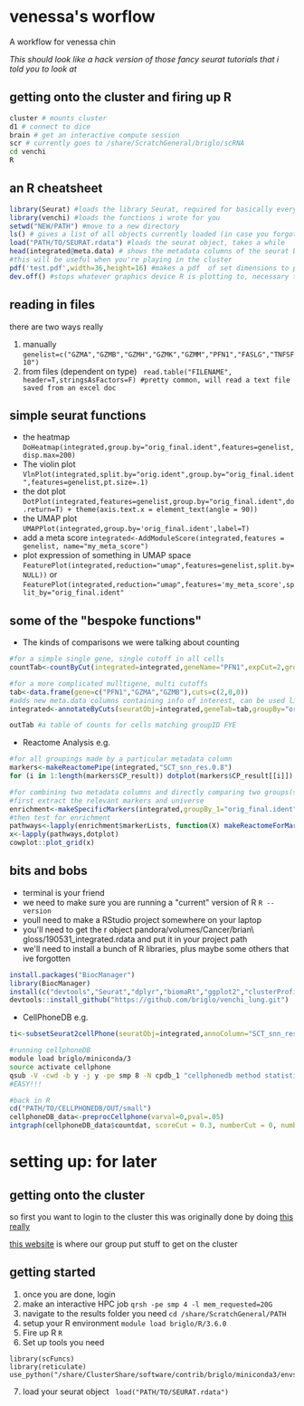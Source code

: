 # venessa's worflow
A workflow for venessa chin

*This should look like a hack version of those fancy seurat tutorials that i told you to look at*

## getting onto the cluster and firing up R
```bash
cluster # mounts cluster
d1 # connect to dice
brain # get an interactive compute session
scr # currently goes to /share/ScratchGeneral/briglo/scRNA
cd venchi
R
```

## an R cheatsheet
```R
library(Seurat) #loads the library Seurat, required for basically everything
library(venchi) #loads the functions i wrote for you
setwd("NEW/PATH") #move to a new directory
ls() # gives a list of all objects currently loaded (in case you forgot what name it was)
load("PATH/TO/SEURAT.rdata") #loads the seurat object, takes a while
head(integrated@meta.data) # shows the metadata columns of the seurat bject you can group by
#this will be useful when you're playing in the cluster
pdf('test.pdf',width=36,height=16) #makes a pdf  of set dimensions to plot into, good if hard to see...
dev.off() #stops whatever graphics device R is plotting to, necessary to view pdfs
```

## reading in files
there are two ways really
1) manually `genelist=c("GZMA","GZMB","GZMH","GZMK","GZMM","PFN1","FASLG","TNFSF10")`
2) from files (dependent on type) ` read.table("FILENAME", header=T,stringsAsFactors=F) #pretty common, will read a text file saved from an excel doc`

## simple seurat  functions
* the heatmap `DoHeatmap(integrated,group.by="orig_final.ident",features=genelist,disp.max=200)`
* The violin plot `VlnPlot(integrated,split.by="orig.ident",group.by="orig_final.ident",features=genelist,pt.size=.1)`
* the dot plot `DotPlot(integrated,features=genelist,group.by="orig_final.ident",do.return=T) + theme(axis.text.x = element_text(angle = 90))`
* the UMAP plot `UMAPPlot(integrated,group.by='orig_final.ident',label=T)`
* add a meta score `integrated<-AddModuleScore(integrated,features = genelist, name="my_meta_score")`
* plot expression of something in UMAP space `FeaturePlot(integrated,reduction="umap",features=genelist,split.by=NULL))` or `FeaturePlot(integrated,reduction="umap",features='my_meta_score',split_by="orig_final.ident"`

## some of the "bespoke functions"

* The kinds of comparisons we were talking about counting
```R
#for a simple single gene, single cutoff in all cells
countTab<-countByCut(integrated=integrated,geneName="PFN1",expCut=2,groupBy="orig_final.ident",splitBy="orig.ident")

#for a more complicated mulltigene, multi cutoffs
tab<-data.frame(gene=c("PFN1","GZMA","GZMB"),cuts=c(2,0,0))
#adds new meta.data columns containing info of interest, can be used like below in Reactome Analysis
integrated<-annotateByCuts(seuratObj=integrated,geneTab=tab,groupBy="orig_final.ident",groupID="CD8",splitBy="orig.ident")

outTab #a table of counts for cells matching groupID FYE
```


* Reactome Analysis e.g.
```R
#for all groupings made by a particular metadata column
markers<-makeReactomePipe(integrated,"SCT_snn_res.0.8")
for (i in 1:length(markers$CP_result)) dotplot(markers$CP_result[[i]]) + ggtitle(names(markers$CP_result)[i])

#for combining two metadata columns and directly comparing two groups(split by experiment)
#first extract the relevant markers and universe
enrichment<-makeSpecificMarkers(integrated,groupBy_1="orig_final.ident",groupID_1="Cancer_2",groupBy_2="PFN1_GZMA_GZMB",groupID_2=c("hi_low_low","low_low_low"),splitBy="orig.ident",splitID=NULL)
#then test for enrichment
pathways<-lapply(enrichment$markerLists, function(X) makeReactomeForMarkers(X,enrichment$hasEntrez))
x<-lapply(pathways,dotplot)
cowplot::plot_grid(x)

```



## bits and bobs
* terminal is your friend 
* we need to make sure you are running a "current" version of R `R --version`
* youll need to make a RStudio project somewhere on your laptop
* you'll need to get the r object pandora/volumes/Cancer/brian\ gloss/190531_integrated.rdata and put it in your project path
* we'll need to install a bunch of R libraries, plus maybe some others that ive forgotten
```R
install.packages("BiocManager")
library(BiocManager)
install(c("devtools","Seurat","dplyr","biomaRt","ggplot2","clusterProfiler","ReactomePA","igraph","cowplot"))
devtools::install_github("https://github.com/briglo/venchi_lung.git")
```


* CellPhoneDB e.g.
```R
ti<-subsetSeurat2cellPhone(seuratObj=integrated,annoColumn="SCT_snn_res.0.15",no.cells=50,prefix="small")
```
```bash 
#running cellphoneDB
module load briglo/miniconda/3
source activate cellphone
qsub -V -cwd -b y -j y -pe smp 8 -N cpdb_1 "cellphonedb method statistical_analysis small_meta.txt small_counts.txt --project-name small --threshold 10 --threads 8"
#EASY!!!
```
```R
#back in R
cd("PATH/TO/CELLPHONEDB/OUT/small")
cellphoneDB_data<-preprocCellphone(varval=0,pval=.05)
intgraph(cellphoneDB_data$countdat, scoreCut = 0.3, numberCut = 0, numberSplit = 35)
```




# setting up: for later
## getting onto the cluster
so first you want to login to the cluster this was originally done by doing [this really](https://intranet.gimr.garvan.org.au/display/PG/A+guide+for+getting+a+mac+onto+the+cluster)

[this website](https://intranet.gimr.garvan.org.au/display/PG/Wolfpack+SGE+Cheat+Sheet) is where our group put stuff to get on the cluster


## getting started
1) once you are done, login
2) make an interactive HPC job `qrsh -pe smp 4 -l mem_requested=20G`
3) navigate to the results folder you need `cd /share/ScratchGeneral/PATH`
4) setup your R environment `module load briglo/R/3.6.0`
5) Fire up R `R`
6) Set up tools you need
``` library(Seurat)
library(scFuncs) 
library(reticulate)
use_python("/share/ClusterShare/software/contrib/briglo/miniconda3/envs/magic/bin/python")
```
7) load your seurat object ` load("PATH/TO/SEURAT.rdata")`